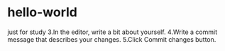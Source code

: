 # hello-world
just for study
3.In the editor, write a bit about yourself.
4.Write a commit message that describes your changes.
5.Click Commit changes button.
